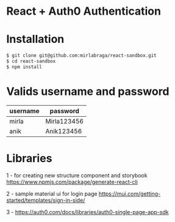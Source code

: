 # React + Auth0 Authentication


# Installation

```bash
$ git clone git@github.com:mirlabraga/react-sandbox.git
$ cd react-sandbox
$ npm install
```

# Valids username and password

| username   | password   |  
| -----------| -----------|
|  mirla | Mirla123456  |  
|  anik  | Anik123456   |  


# Libraries

1 - for creating new structure component and storybook
https://www.npmjs.com/package/generate-react-cli

2 - sample material ui for login page
https://mui.com/getting-started/templates/sign-in-side/

3 - 
https://auth0.com/docs/libraries/auth0-single-page-app-sdk

